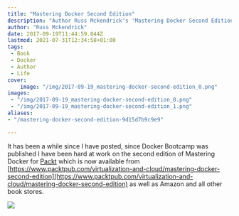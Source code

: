 ```yaml
---
title: "Mastering Docker Second Edition"
description: "Author Russ Mckendrick's 'Mastering Docker Second Edition' is now available. Get an updated guide to Docker from Packt and other bookstores."
author: "Russ Mckendrick"
date: 2017-09-19T11:44:59.044Z
lastmod: 2021-07-31T12:34:58+01:00
tags:
 - Book
 - Docker
 - Author
 - Life
cover:
    image: "/img/2017-09-19_mastering-docker-second-edition_0.png" 
images:
 - "/img/2017-09-19_mastering-docker-second-edition_0.png"
 - "/img/2017-09-19_mastering-docker-second-edition_1.png"
aliases:
- "/mastering-docker-second-edition-9d15d7b9c9e9"

---
```


It has been a while since I have posted, since Docker Bootcamp was published I have been hard at work on the second edition of Mastering Docker for [Packt](https://www.packtpub.com/) which is now available from [https://www.packtpub.com/virtualization-and-cloud/mastering-docker-second-edition](https://www.packtpub.com/virtualization-and-cloud/mastering-docker-second-edition) as well as Amazon and all other book stores.

![](/img/2017-09-19_mastering-docker-second-edition_1.png)
